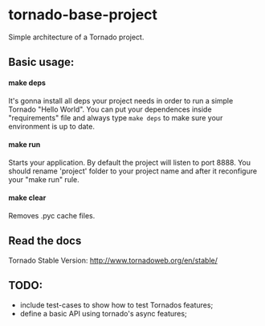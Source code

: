 # tornado-base-project

Simple architecture of a Tornado project. 

## Basic usage:

#### make deps
It's gonna install all deps your project needs in order to run a simple Tornado "Hello World". You can put your dependences inside "requirements" file and always type `make deps` to make sure your environment is up to date.

#### make run
Starts your application. By default the project will listen to port 8888. You should rename 'project' folder to your project name and after it reconfigure your "make run" rule.

#### make clear
Removes .pyc cache files.

## Read the docs
Tornado Stable Version:
http://www.tornadoweb.org/en/stable/

## TODO:
* include test-cases to show how to test Tornados features;
* define a basic API using tornado's async features;
